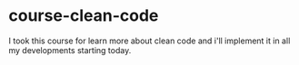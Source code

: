 # course-clean-code

I took this course for learn more about clean code and i'll implement it in all my developments starting today.
